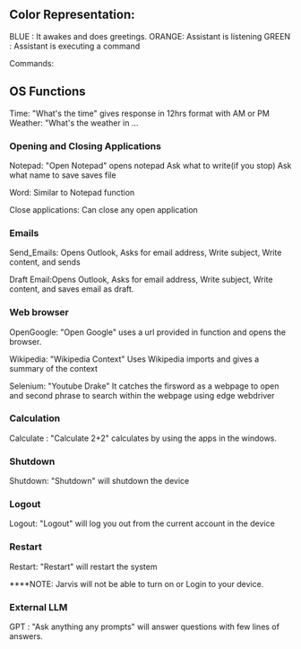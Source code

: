## Color Representation:

BLUE : It awakes and does  greetings.
ORANGE: Assistant is listening
GREEN : Assistant is executing a command


Commands:

## OS Functions
Time: "What's the time" gives response in 	12hrs format with AM or PM
Weather: "What's the weather in ...<city> 


### Opening and Closing Applications

Notepad: "Open Notepad" opens notepad
          Ask what to write(if you stop)
          Ask what name to save
          saves file

Word: Similar to Notepad function

Close applications: Can close any open application

### Emails

Send_Emails: Opens Outlook, Asks for email address, Write subject, Write content, and sends

Draft Email:Opens Outlook, Asks for email address, Write subject, Write content, and saves email as draft.

### Web browser

OpenGoogle: "Open Google" uses a  url provided in function and opens the browser.

Wikipedia: "Wikipedia Context" Uses Wikipedia imports and gives a summary of the context

Selenium: "Youtube Drake" It catches the firsword as a webpage to open and second phrase to search within the webpage using edge webdriver

### Calculation
Calculate : "Calculate 2+2" calculates by using the apps in the windows.

### Shutdown
Shutdown: "Shutdown" will shutdown the device

### Logout
Logout: "Logout" will log you out from the current account in the device

### Restart
Restart: "Restart" will restart the system

****NOTE: Jarvis will not be able to turn on or Login to your device.

### External LLM

GPT : "Ask anything any prompts" will answer questions with few lines of answers.



